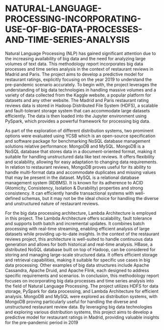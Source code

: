 # NATURAL-LANGUAGE-PROCESSING-INCORPORATING-USE-OF-BIG-DATA-PROCESSES-AND-TIME-SERIES-ANALYSIS
Natural Language Processing (NLP) has gained significant attention due to the increasing availability of big data and the need for analyzing large volumes of text data. This methodology report incorporates big data processes and time series analysis in the context of restaurant reviews in Madrid and Paris. The project aims to develop a predictive model for restaurant ratings, explicitly focusing on the year 2019 to understand the pre-pandemic scenario accurately. To begin with, the project leverages the understanding of big data technologies in handling massive volumes and a variety of data collected from the Kaggle website, a popular platform for datasets and any other website. The Madrid and Paris restaurant rating reviews data is stored in Hadoop Distributed File System (HDFS), a scalable and fault-tolerant storage system that can accommodate large datasets efficiently. The data is then loaded into the Jupyter environment using PySpark, which provides a powerful framework for processing big data.

As part of the exploration of different distribution systems, two prominent options were evaluated using YCSB which is an open-source specification and software package for benchmarking NoSQL database management solutions relative performance: MongoDB and MySQL. MongoDB is a NoSQL database that stores data in a document-oriented format, making it suitable for handling unstructured data like text reviews. It offers flexibility and scalability, allowing for easy adaptation to changing data requirements. In relation to restaurant reviews, MongoDB proves useful for its ability to handle multi-format data and accommodate duplicates and missing values that may be present in the dataset. MySQL is a relational database management system (RDBMS). It is known for its adherence to ACID (Atomicity, Consistency, Isolation & Durability) properties and strong consistency. It can efficiently handle transactional systems with well-defined schemas, but it may not be the ideal choice for handling the diverse and unstructured nature of restaurant reviews.

For the big data processing architecture, Lambda Architecture is employed in this project. The Lambda Architecture offers scalability, fault tolerance and supports both batch and incremental updates. It combines batch processing with real-time streaming, enabling efficient analysis of large datasets while providing up-to-date insights. In the context of the restaurant reviews project, this architecture is well-suited to handle continuous data generation and allows for both historical and real-time analysis. HBase, a distributed NoSQL database built on top of Hadoop, can be considered for storing and managing large-scale structured data. It offers efficient storage and retrieval capabilities, making it suitable for specific use cases in big data processing. Other examples of big data structures include Apache Cassandra, Apache Druid, and Apache Flink, each designed to address specific requirements and scenarios.
In conclusion, this methodology report focuses on incorporating big data processes and time series analysis into the field of Natural Language Processing. The project utilizes HDFS for data storage, PySpark for data processing, and Lambda Architecture for efficient analysis. MongoDB and MySQL were explored as distribution systems, with MongoDB proving particularly useful for handling the diverse and unstructured restaurant review data. By leveraging big data technologies and exploring various distribution systems, this project aims to develop a predictive model for restaurant ratings in Madrid, providing valuable insights for the pre-pandemic period in 2019
